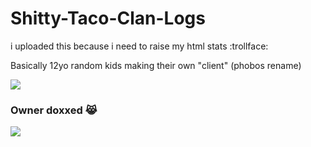 # Shitty-Taco-Clan-Logs

i uploaded this because i need to raise my html stats :trollface:


Basically 12yo random kids making their own "client" (phobos rename)


![](https://cdn.discordapp.com/attachments/842762465287864363/900801937715396628/XDDDDDDDDDDDDDDDDDDDDD.png)

### Owner doxxed 😹

![](https://cdn.discordapp.com/attachments/894748658573119498/900805338033446942/unknown-1.png)
